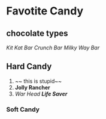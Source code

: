 # Favotite Candy

## chocolate types

_Kit Kat Bar_
_Crunch Bar_
_Milky Way Bar_

## Hard Candy

1. ~~ this is stupid~~
2. **Jolly Rancher**
3. _War Head_
**_Life Saver_**

### Soft Candy

